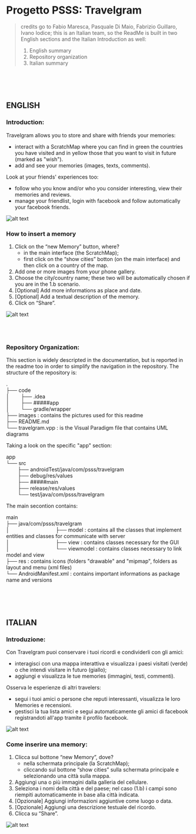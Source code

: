 # Progetto PSSS: Travelgram

> credits go to Fabio Maresca, Pasquale Di Maio, Fabrizio Guillaro, Ivano Iodice;  this is an Italian team, so the ReadMe is built in two English sections and the Italian Introduction as well: 
> 1. English summary
> 2. Repository organization
> 3. Italian summary

<br />
<br />
<br />


## ENGLISH

### Introduction:

Travelgram allows you to store and share with friends your memories:
- interact with a ScratchMap where you can find in green the countries you have visited and in yellow those that you want to visit in future (marked as "wish").
- add and see your memories (images, texts, comments).

Look at your friends' experiences too:
- follow who you know and/or who you consider interesting, view their memories and reviews.
- manage your friendlist, login with facebook and follow automatically your facebook friends.

![alt text](https://github.com/fabiom95/ProgettoPSSS_Travelgram/blob/master/images/Immagine_interfaccia.png)



### How to insert a memory

1. Click on the “new Memory” button, where?
   - in the main interface (the ScratchMap);
   - first click on the “show cities” botton (on the main interface) and then click on a country of the map.
2. Add one or more images from your phone gallery.
3. Choose the city/country name; these two will be automatically chosen if you are in the 1.b scenario.
4. [Optional] Add more informations as place and date.
5. [Optional] Add a textual description of the memory. 
6. Click on “Share”.

![alt text](https://github.com/fabiom95/ProgettoPSSS_Travelgram/blob/master/images/UseCase_InserisciMemory.png)


<br />
<br />


### Repository Organization:

This section is widely descripted in the documentation, but is reported in the readme too in order to simplify the navigation in the repository.
The structure of the repository is:

.<br />
├── code<br />
│&nbsp; &nbsp; &nbsp; &nbsp;   ├── .idea<br />
│&nbsp; &nbsp; &nbsp; &nbsp;   ├── #####app<br />
│&nbsp; &nbsp; &nbsp; &nbsp;   └── gradle/wrapper<br />
├── images : contains the pictures used for this readme<br />
├── README.md<br />
└── travelgram.vpp : is the Visual Paradigm file that contains UML diagrams<br />


Taking a look on the specific "app" section:

app<br />
└── src<br />
&nbsp; &nbsp; &nbsp; &nbsp;      ├── androidTest/java/com/psss/travelgram<br />
&nbsp; &nbsp; &nbsp; &nbsp;      ├── debug/res/values<br />
&nbsp; &nbsp; &nbsp; &nbsp;      ├── #####main<br />
&nbsp; &nbsp; &nbsp; &nbsp;      ├── release/res/values<br />
&nbsp; &nbsp; &nbsp; &nbsp;      └── test/java/com/psss/travelgram<br />


The main secontion contains:

main<br />
├── java/com/psss/travelgram<br />
│&nbsp; &nbsp; &nbsp; &nbsp; &nbsp; &nbsp; &nbsp; &nbsp; &nbsp; &nbsp; &nbsp; &nbsp; &nbsp; &nbsp; &nbsp; &nbsp; ├── model : contains all the classes that implement entities and classes for communicate with server<br />
│&nbsp; &nbsp; &nbsp; &nbsp; &nbsp; &nbsp; &nbsp; &nbsp; &nbsp; &nbsp; &nbsp; &nbsp; &nbsp; &nbsp; &nbsp; &nbsp; ├── view : contains classes necessary for the GUI<br />
│&nbsp; &nbsp; &nbsp; &nbsp; &nbsp; &nbsp; &nbsp; &nbsp; &nbsp; &nbsp; &nbsp; &nbsp; &nbsp; &nbsp; &nbsp; &nbsp; └── viewmodel : contains classes necessary to link model and view<br />
├── res : contains icons (folders "drawable" and "mipmap", folders as layout and menu (xml files) <br />
└── AndroidManifest.xml : contains important informations as package name and versions<br />

     
<br />
<br />
<br />

## ITALIAN

### Introduzione:

Con Travelgram puoi conservare i tuoi ricordi e condividerli con gli amici:
- interagisci con una mappa interattiva e visualizza i paesi visitati (verde) o che intendi visitare in futuro (giallo);
- aggiungi e visualizza le tue memories (immagini, testi, commenti).

Osserva le esperienze di altri travelers: 
- segui i tuoi amici o persone che reputi interessanti, visualizza le loro Memories e recensioni.
- gestisci la tua lista amici e segui automaticamente gli amici di facebook registrandoti all'app tramite il profilo facebook.

![alt text](https://github.com/fabiom95/ProgettoPSSS_Travelgram/blob/master/images/Immagine_interfaccia.png)



### Come inserire una memory:

1. Clicca sul bottone “new Memory”, dove?
   - nella schermata principale (la ScratchMap);
   - cliccando sul bottone “show cities” sulla schermata principale e selezionando una città sulla mappa.
2. Aggiungi una o più immagini dalla galleria del cellulare.
3. Seleziona i nomi della città e del paese; nel caso (1.b) i campi sono riempiti automaticamente in base alla città indicata.
4. [Opzionale] Aggiungi informazioni aggiuntive come luogo o data.
5. [Opzionale] Aggiungi una descrizione testuale del ricordo.
6. Clicca su “Share”.

![alt text](https://github.com/fabiom95/ProgettoPSSS_Travelgram/blob/master/images/UseCase_InserisciMemory.png)

